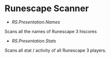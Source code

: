 # Runescape Scanner

- *RS.Presentation.Names*

Scans all the names of Runescape 3 hiscores
- *RS.Presentation.Stats*

Scans all stat / activity of all Runescape 3 players.
